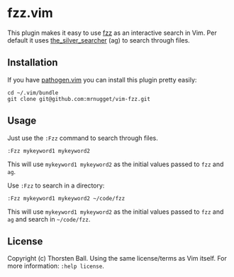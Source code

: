 # fzz.vim

This plugin makes it easy to use [fzz](https://www.github.com/mrnugget/fzz) as
an interactive search in Vim. Per default it uses
[the_silver_searcher](https://github.com/ggreer/the_silver_searcher) (ag) to
search through files.

## Installation

If you have [pathogen.vim](https://github.com/tpope/vim-pathogen) you can
install this plugin pretty easily:

```
cd ~/.vim/bundle
git clone git@github.com:mrnugget/vim-fzz.git
```

## Usage

Just use the `:Fzz` command to search through files.

```
:Fzz mykeyword1 mykeyword2
```

This will use `mykeyword1 mykeyword2` as the initial values passed to `fzz` and
`ag`.

Use `:Fzz` to search in a directory:

```
:Fzz mykeyword1 mykeyword2 ~/code/fzz
```

This will use `mykeyword1 mykeyword2` as the initial values passed to `fzz` and
`ag` and search in `~/code/fzz`.

## License

Copyright (c) Thorsten Ball. Using the same license/terms as Vim itself. For
more information: `:help license`.
